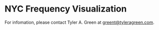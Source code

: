 # NYC Frequency Visualization

For infomation, please contact Tyler A. Green at [greent@tyleragreen.com](mailto:greent@tyleragreen.com).
